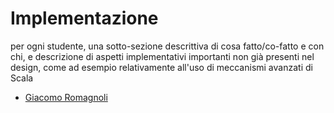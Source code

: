 # Implementazione
per ogni studente, una sotto-sezione descrittiva di cosa fatto/co-fatto e con chi, e descrizione di aspetti implementativi importanti non già presenti nel design, come ad esempio relativamente all'uso di meccanismi avanzati di Scala

* [Giacomo Romagnoli](./Giacomo_Romagnoli.md)
